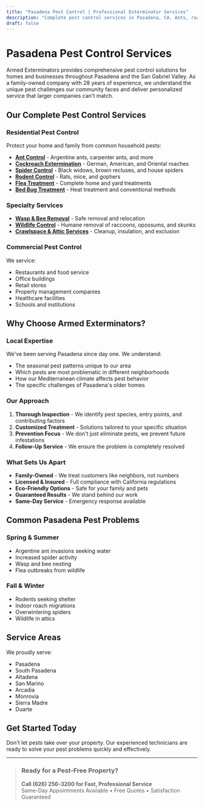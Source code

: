 ```yaml
---
title: "Pasadena Pest Control | Professional Exterminator Services"
description: "Complete pest control services in Pasadena, CA. Ants, roaches, rodents, spiders & more. Family-owned, licensed & insured. Call (626) 256-3200."
draft: false
---
```


# Pasadena Pest Control Services

Armed Exterminators provides comprehensive pest control solutions for homes and businesses throughout Pasadena and the San Gabriel Valley. As a family-owned company with 28 years of experience, we understand the unique pest challenges our community faces and deliver personalized service that larger companies can't match.

## Our Complete Pest Control Services

### Residential Pest Control
Protect your home and family from common household pests:
- **[Ant Control](/services/ant-control/)** - Argentine ants, carpenter ants, and more
- **[Cockroach Extermination](/services/cockroach-exterminator/)** - German, American, and Oriental roaches
- **[Spider Control](/services/spider-control/)** - Black widows, brown recluses, and house spiders
- **[Rodent Control](/services/rodent-control/)** - Rats, mice, and gophers
- **[Flea Treatment](/services/flea-treatment/)** - Complete home and yard treatments
- **[Bed Bug Treatment](/services/bed-bug-treatment/)** - Heat treatment and conventional methods

### Specialty Services
- **[Wasp & Bee Removal](/services/wasp-bee-removal/)** - Safe removal and relocation
- **[Wildlife Control](/services/wildlife-control/)** - Humane removal of raccoons, opossums, and skunks
- **[Crawlspace & Attic Services](/services/crawlspace-attic-services/)** - Cleanup, insulation, and exclusion

### Commercial Pest Control
We service:
- Restaurants and food service
- Office buildings
- Retail stores
- Property management companies
- Healthcare facilities
- Schools and institutions

## Why Choose Armed Exterminators?

### Local Expertise
We've been serving Pasadena since day one. We understand:
- The seasonal pest patterns unique to our area
- Which pests are most problematic in different neighborhoods
- How our Mediterranean climate affects pest behavior
- The specific challenges of Pasadena's older homes

### Our Approach
1. **Thorough Inspection** - We identify pest species, entry points, and contributing factors
2. **Customized Treatment** - Solutions tailored to your specific situation
3. **Prevention Focus** - We don't just eliminate pests, we prevent future infestations
4. **Follow-Up Service** - We ensure the problem is completely resolved

### What Sets Us Apart
- **Family-Owned** - We treat customers like neighbors, not numbers
- **Licensed & Insured** - Full compliance with California regulations
- **Eco-Friendly Options** - Safe for your family and pets
- **Guaranteed Results** - We stand behind our work
- **Same-Day Service** - Emergency response available

## Common Pasadena Pest Problems

### Spring & Summer
- Argentine ant invasions seeking water
- Increased spider activity
- Wasp and bee nesting
- Flea outbreaks from wildlife

### Fall & Winter
- Rodents seeking shelter
- Indoor roach migrations
- Overwintering spiders
- Wildlife in attics

## Service Areas

We proudly serve:
- Pasadena
- South Pasadena
- Altadena
- San Marino
- Arcadia
- Monrovia
- Sierra Madre
- Duarte

## Get Started Today

Don't let pests take over your property. Our experienced technicians are ready to solve your pest problems quickly and effectively.

---

> ### Ready for a Pest-Free Property?
> **Call (626) 256-3200 for Fast, Professional Service**  
> Same-Day Appointments Available • Free Quotes • Satisfaction Guaranteed